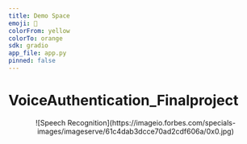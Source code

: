 ```yaml
---
title: Demo Space
emoji: 🤗
colorFrom: yellow
colorTo: orange
sdk: gradio
app_file: app.py
pinned: false
---
```


# VoiceAuthentication_Finalproject


<center>
![Speech Recognition](https://imageio.forbes.com/specials-images/imageserve/61c4dab3dcce70ad2cdf606a/0x0.jpg)
</center>
